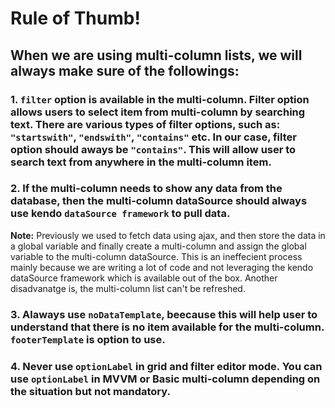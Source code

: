 # Rule of Thumb!
## When we are using multi-column lists, we will always make sure of the followings:

### 1. `filter` option is available in the multi-column. Filter option allows users to select item from multi-column by searching text. There are various types of filter options, such as: `"startswith"`, `"endswith"`, `"contains"` etc. In our case, filter option should aways be `"contains"`. This will allow user to search text from anywhere in the multi-column item.
### 2. If the multi-column needs to show any data from the database, then the multi-column dataSource should always use kendo `dataSource framework` to pull data. 
**Note:** Previously we used to fetch data using ajax, and then store the data in a global variable and finally create a multi-column and assign the global variable to the multi-column dataSource. This is an ineffecient process mainly because we are writing a lot of code and not leveraging the kendo dataSource framework which is available out of the box. Another disadvanatge is, the multi-column list can't be refreshed.
### 3. Alaways use `noDataTemplate`, beecause this will help user to understand that there is no item available for the multi-column. `footerTemplate` is option to use.
### 4. Never use `optionLabel` in grid and filter editor mode. You can use `optionLabel` in MVVM or Basic multi-column depending on the situation but not mandatory.